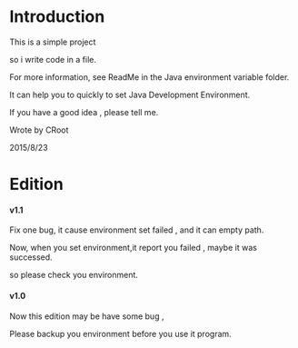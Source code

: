 ﻿Introduction
====

This is a simple project

so i write code in a file.

For more information, see ReadMe in the Java environment variable folder.

It can help you to quickly to set Java Development Environment.

If you have a good idea , please tell me.

Wrote by CRoot

2015/8/23

Edition
====
#### v1.1

Fix one bug, it cause environment set failed , and it can empty path.

Now, when you set environment,it report you failed , maybe it was successed.

so please check you environment.

#### v1.0

Now this edition may be have some bug ,

Please backup you environment before you use it program.
